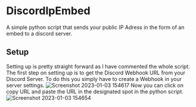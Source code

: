 # DiscordIpEmbed
A simple python script that sends your public IP Adress in the form of an embed to a discord server.
## Setup
Setting up is pretty straight forward as I have commented the whole script.
The first step on setting up is to get the Discord Webhook URL from your Discord Server.
To do this you simply have to create a Webhook in your server settings.
![Screenshot 2023-01-03 154617](https://user-images.githubusercontent.com/111464533/210380770-95a63999-add5-4ba4-91e7-fc617caafc42.png)
Now you can click on copy URL and paste the URL in the designated spot in the python script.
![Screenshot 2023-01-03 154654](https://user-images.githubusercontent.com/111464533/210381109-13e7e5f5-ceb0-4e52-bb58-32063637c047.png)
